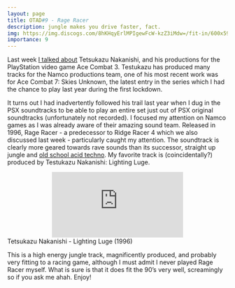 ```yaml
---
layout: page
title: OTAD#9 - Rage Racer
description: jungle makes you drive faster, fact.
img: https://img.discogs.com/8hKHqyErlMPIgewFcW-kzZ3iMdw=/fit-in/600x597/filters:strip_icc():format(jpeg):mode_rgb():quality(90)/discogs-images/R-4750987-1374785077-8804.jpeg.jpg
importance: 9
---
```


Last week [I talked about](/music/8_otad/) Tetsukazu Nakanishi, and his productions for the PlayStation video game Ace Combat 3. Testukazu has produced many tracks for the Namco productions team, one of his most recent work was for Ace Combat 7: Skies Unknown, the latest entry in the series which I had the chance to play last year during the first lockdown.

It turns out I had inadvertently followed his trail last year when I dug in the PSX soundtracks to be able to play an entire set just out of PSX original soundtracks (unfortunately not recorded). I focused my attention on Namco games as I was already aware of their amazing sound team. Released in 1996, Rage Racer - a predecessor to Ridge Racer 4 which we also discussed last week - particularly caught my attention. The soundtrack is clearly more geared towards rave sounds than its successor, straight up jungle and [old school acid techno](https://youtu.be/8jmqVbcZjE8). My favorite track is (coincidentally?) produced by Testukazu Nakanishi: Lighting Luge.

<div class="row">
    <div class="col-sm mt-3 mt-md-0 video" align="center">
        <iframe src="https://www.youtube.com/embed/WgEb_6xKkQo" frameborder="0" allow="accelerometer; autoplay; encrypted-media; gyroscope; picture-in-picture" allowfullscreen></iframe>
    </div>
</div>

<div class="caption">
    Tetsukazu Nakanishi - Lighting Luge (1996)
</div>

This is a high energy jungle track, magnificently produced, and probably very fitting to a racing game, although I must admit I never played Rage Racer myself. What is sure is that it does fit the 90’s very well, screamingly so if you ask me ahah. Enjoy!
